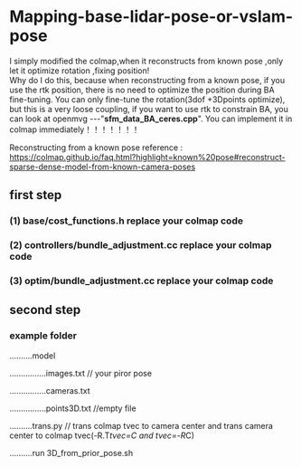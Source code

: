 # Mapping-base-lidar-pose-or-vslam-pose
I simply modified the colmap,when it reconstructs from known pose ,only let it optimize rotation ,fixing position!  
Why do I do this, because when reconstructing from a known pose, if you use the rtk position, there is no need to optimize the position during BA fine-tuning. You can only fine-tune the rotation(3dof +3Dpoints optimize), but this is a very loose coupling, if you want to use rtk to constrain BA, you can look at openmvg ---"**sfm_data_BA_ceres.cpp**". You can implement it in colmap immediately！！！！！！！

Reconstructing from a known pose reference : https://colmap.github.io/faq.html?highlight=known%20pose#reconstruct-sparse-dense-model-from-known-camera-poses  


## first step
### (1) base/cost_functions.h replace your colmap code
### (2) controllers/bundle_adjustment.cc replace your colmap code
### (3) optim/bundle_adjustment.cc replace your colmap code 
## second step
### example folder

..........model

................images.txt   // your piror pose  

................cameras.txt   

................points3D.txt      //empty file  

..........trans.py  // trans colmap tvec to camera center  and trans camera center to colmap tvec(-R.T*tvec=C   and tvec=-R*C)  

..........run  3D_from_prior_pose.sh 

